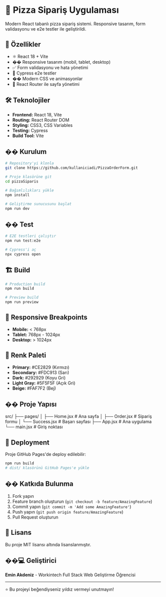 # 🍕 Pizza Sipariş Uygulaması

Modern React tabanlı pizza sipariş sistemi. Responsive tasarım, form validasyonu ve e2e testler ile geliştirildi.

## 🚀 Özellikler

- ⚛️ React 18 + Vite
- �� Responsive tasarım (mobil, tablet, desktop)
- ✅ Form validasyonu ve hata yönetimi
- 🧪 Cypress e2e testler
- �� Modern CSS ve animasyonlar
- 🚦 React Router ile sayfa yönetimi

## 🛠️ Teknolojiler

- **Frontend:** React 18, Vite
- **Routing:** React Router DOM
- **Styling:** CSS3, CSS Variables
- **Testing:** Cypress
- **Build Tool:** Vite

## �� Kurulum

```bash
# Repository'yi klonla
git clone https://github.com/kullaniciadi/PizzaOrderForm.git

# Proje klasörüne git
cd pizzaSiparis

# Bağımlılıkları yükle
npm install

# Geliştirme sunucusunu başlat
npm run dev
```

## �� Test

```bash
# E2E testleri çalıştır
npm run test:e2e

# Cypress'i aç
npx cypress open
```

## 🏗️ Build

```bash
# Production build
npm run build

# Preview build
npm run preview
```

## 📱 Responsive Breakpoints

- **Mobile:** < 768px
- **Tablet:** 768px - 1024px
- **Desktop:** > 1024px

## 🎨 Renk Paleti

- **Primary:** #CE2829 (Kırmızı)
- **Secondary:** #FDC913 (Sarı)
- **Dark:** #292929 (Koyu Gri)
- **Light Gray:** #5F5F5F (Açık Gri)
- **Beige:** #FAF7F2 (Bej)

## �� Proje Yapısı
src/
├── pages/
│ ├── Home.jsx # Ana sayfa
│ ├── Order.jsx # Sipariş formu
│ └── Success.jsx # Başarı sayfası
├── App.jsx # Ana uygulama
└── main.jsx # Giriş noktası


## 🚀 Deployment

Proje GitHub Pages'de deploy edilebilir:

```bash
npm run build
# dist/ klasörünü GitHub Pages'e yükle
```

## �� Katkıda Bulunma

1. Fork yapın
2. Feature branch oluşturun (`git checkout -b feature/AmazingFeature`)
3. Commit yapın (`git commit -m 'Add some AmazingFeature'`)
4. Push yapın (`git push origin feature/AmazingFeature`)
5. Pull Request oluşturun

## 📄 Lisans

Bu proje MIT lisansı altında lisanslanmıştır.

## ��‍💻 Geliştirici

**Emin Akdeniz** - Workintech Full Stack Web Geliştirme Öğrencisi

---

⭐ Bu projeyi beğendiyseniz yıldız vermeyi unutmayın!
